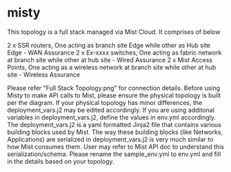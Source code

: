 # misty

This topology is a full stack managed via Mist Cloud. It comprises of below

2 x SSR routers, One acting as branch site Edge while other as Hub site Edge - WAN Assurance
2 x Ex-xxxx switches, One acting as fabric network at branch site while other at hub site - Wired Assurance
2 x Mist Access Points, One acting as a wireless network at branch site while other at hub site - Wireless Assurance

Please refer "Full Stack Topology.png" for connection details. Before using Misty to make API calls to Mist, please ensure the physical topology is built per the diagram. 
If your physical topology has minor differences, the deployment_vars.j2 may be edited accordingly. If you are using additonal variables in deployment_vars.j2, define the values in env.yml accordingly.
The deployment_vars.j2 is a yaml formatted Jinja2 file  that contains various building blocks used by Mist. The way these building blocks (like Networks, Applications) are serialized in deployment_vars.j2 is very much similar to how Mist consumes them. User may refer to Mist API doc to understand this serialization/schema. Please rename the sample_env.yml to env.yml and fill in the details based on your topology. 